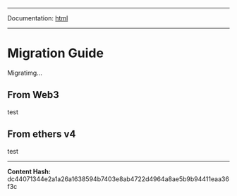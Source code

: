 -----

Documentation: [html](https://docs-beta.ethers.io/)

-----


Migration Guide
===============


Migratimg...


From Web3
---------


test


From ethers v4
--------------


test



-----
**Content Hash:** dc44071344e2a1a26a1638594b7403e8ab4722d4964a8ae5b9b94411eaa36f3c